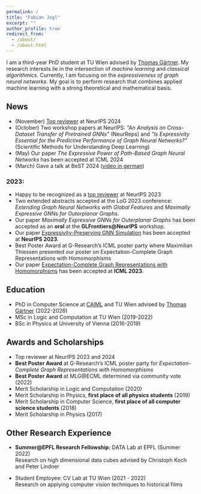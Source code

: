 ```yaml
---
permalink: /
title: "Fabian Jogl"
excerpt: ""
author_profile: true
redirect_from:
  - /about/
  - /about.html
---
```


I am a third-year PhD student at TU Wien advised by [Thomas Gärtner](https://thomasgaertner.org/).
My research interests lie in the intersection of _machine learning_ and _classical algorithmics_.
Currently, I am focusing on the _expressiveness of graph neural networks_.
My goal is to perform research that combines applied machine learning with a
strong theoretical and mathematical basis.

## News
- (November) [Top reviewer](https://neurips.cc/Conferences/2024/ProgramCommittee) at NeurIPS 2024
- (October) Two workshop papers at NeurIPS: _"An Analysis on Cross-Dataset Transfer of Pretrained GNNs"_ (NeurReps) and _"Is Expressivity Essential for the Predictive Performance of Graph Neural Networks?"_ (Scientific Methods for Understanding Deep Learning)
- (May) Our paper _The Expressive Power of Path-Based Graph Neural Networks_ has been accepted at ICML 2024
- (March) Gave a talk at BeST 2024 ([video in german](https://youtu.be/_SaifqDYz_M))

### 2023:
- Happy to be recognized as a [top reviewer](https://neurips.cc/Conferences/2023/ProgramCommittee#top-reivewers) at NeurIPS 2023
- Two extended abstracts accepted at the LoG 2023 conference: _Extending Graph Neural Networks with Global Features_ and _Maximally Expressive GNNs for Outerplanar Graphs_. 
- Our paper _Maximally Expressive GNNs for Outerplanar Graphs_ has been accepted as an **oral** at the **GLFrontiers@NeurIPS** workshop.
- Our paper [Expressivity-Preserving GNN Simulation](https://neurips.cc/virtual/2023/poster/69926) has been accepted at **NeurIPS 2023**.
- Best Poster Award at G-Research’s ICML poster party where Maximilian Thiessen presented our poster on Expectation-Complete Graph Representations with Homomorphisms
- Our paper [Expectation-Complete Graph Representations with Homomorphisms](https://openreview.net/forum?id=ppgRPC14uI) has been accepted at **ICML 2023**.

## Education
- PhD in Computer Science at [CAIML](https://www.tuwien.at/caiml/) and TU Wien advised by [Thomas Gärtner](https://thomasgaertner.org/) (2022-2026)
- MSc in Logic and Computation at TU Wien (2019-2022)
- BSc in Physics at University of Vienna (2016-2019)

## Awards and Scholarships
- Top reviewer at NeurIPS 2023 and 2024
- **Best Poster Award** at G-Research’s ICML poster party for _Expectation-Complete Graph Representations with Homomorphisms_
- **Best Poster Award** at MLG@ECML determined via community vote (2022)
- Merit Scholarship in Logic and Computation (2020)
- Merit Scholarship  in Physics, **first place of all physics students** (2019)
- Merit Scholarship  in Computer Science, **first place of all computer science students** (2018)
- Merit Scholarship  in Physics (2017)

## Other Research Experience
- **Summer@EPFL Research Fellowship:** DATA Lab at EPFL (Summer 2022)  
Research on high dimensional data cubes advised by Christoph Koch and Peter Lindner

- Student Employee: CV Lab at TU Wien (2021 - 2022)  
Research on applying computer vision techniques to historical films
